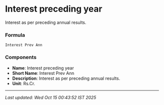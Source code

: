 # Interest preceding year
Interest as per preceding annual results.

### Formula
```text
Interest Prev Ann
```


### Components
- **Name**: Interest preceding year
- **Short Name**: Interest Prev Ann
- **Description**: Interest as per preceding annual results.
- **Unit**: Rs.Cr.

---
*Last updated: Wed Oct 15 00:43:52 IST 2025*
